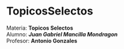 # TopicosSelectos
 Materia: **Topicos Selectos**  
 Alumno: **_Juan Gabriel Mancilla Mondragon_**  
 Profesor: **Antonio Gonzales**  
